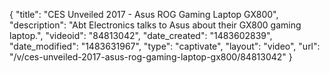 {
    "title": "CES Unveiled 2017 - Asus ROG Gaming Laptop GX800",
    "description": "Abt Electronics talks to Asus about their GX800 gaming laptop.",
    "videoid": "84813042",
    "date_created": "1483602839",
    "date_modified": "1483631967",
    "type": "captivate",
    "layout": "video",
    "url": "\/v\/ces-unveiled-2017-asus-rog-gaming-laptop-gx800\/84813042"
}